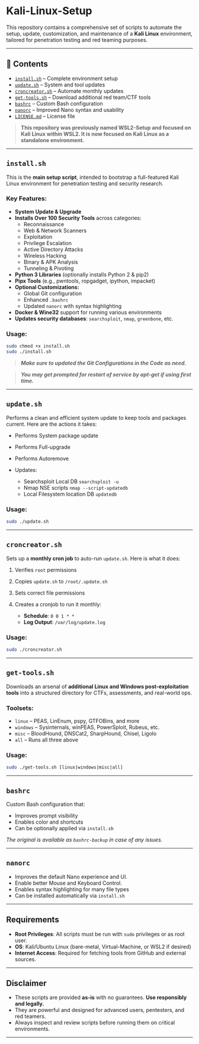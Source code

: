# Kali-Linux-Setup

This repository contains a comprehensive set of scripts to automate the setup, update, customization, and maintenance of a **Kali Linux** environment, tailored for penetration testing and red teaming purposes.

---

## 📜 Contents

- [`install.sh`](#installsh) – Complete environment setup
- [`update.sh`](#updatesh) – System and tool updates
- [`croncreator.sh`](#croncreatorsh) – Automate monthly updates
- [`get-tools.sh`](#get-toolssh) – Download additional red team/CTF tools
- [`bashrc`](#bashrc) – Custom Bash configuration
- [`nanorc`](#nanorc) – Improved Nano syntax and usability
- [`LICENSE.md`](LICENSE.md) – License file

> **This repository was previously named WSL2-Setup and focused on Kali Linux within WSL2. It is now focused on Kali Linux as a standalone environment.**

---

## `install.sh`

This is the **main setup script**, intended to bootstrap a full-featured Kali Linux environment for penetration testing and security research.

### Key Features:

- **System Update & Upgrade**
- **Installs Over 100 Security Tools** across categories:
  - Reconnaissance
  - Web & Network Scanners
  - Exploitation
  - Privilege Escalation
  - Active Directory Attacks
  - Wireless Hacking
  - Binary & APK Analysis
  - Tunneling & Pivoting
- **Python 3 Libraries** (optionally installs Python 2 & pip2)
- **Pipx Tools** (e.g., pwntools, ropgadget, ipython, impacket)
- **Optional Customizations:**
  - Global Git configuration
  - Enhanced `.bashrc`
  - Updated `nanorc` with syntax highlighting
- **Docker & Wine32** support for running various environments
- **Updates security databases**: `searchsploit`, `nmap`, `greenbone`, etc.

### Usage:

```bash
sudo chmod +x install.sh
sudo ./install.sh
````

> _**Make sure to updated the Git Configurations in the Code as need.**_

> _**You may get prompted for restart of service by apt-get if using first time.**_

---

## `update.sh`

Performs a clean and efficient system update to keep tools and packages current. Here are the actions it takes:

* Performs System package update
* Performs Full-upgrade
* Performs Autoremove
* Updates:

  * Searchsploit Local DB `searchsploit -u`
  * Nmap NSE scripts `nmap --script-updatedb`
  * Local Filesystem location DB `updatedb`

### Usage:

```bash
sudo ./update.sh
```

---

## `croncreator.sh`

Sets up a **monthly cron job** to auto-run `update.sh`. Here is what it does:

1. Verifies `root` permissions
2. Copies `update.sh` to `/root/.update.sh`
3. Sets correct file permissions
4. Creates a cronjob to run it monthly:

   * **Schedule**: `0 0 1 * *`
   * **Log Output**: `/var/log/update.log`

### Usage:

```bash
sudo ./croncreator.sh
```

---

## `get-tools.sh`

Downloads an arsenal of **additional Linux and Windows post-exploitation tools** into a structured directory for CTFs, assessments, and real-world ops.

### Toolsets:

* `linux` – PEAS, LinEnum, pspy, GTFOBins, and more
* `windows` – Sysinternals, winPEAS, PowerSploit, Rubeus, etc.
* `misc` – BloodHound, DNSCat2, SharpHound, Chisel, Ligolo
* `all` – Runs all three above

### Usage:

```bash
sudo ./get-tools.sh [linux|windows|misc|all]
```

---

## `bashrc`

Custom Bash configuration that:

* Improves prompt visibility
* Enables color and shortcuts
* Can be optionally applied via `install.sh`

*The original is available as `bashrc-backup` in case of any issues.*

---

## `nanorc`

* Improves the default Nano experience and UI.
* Enable better Mouse and Keyboard Control.
* Enables syntax highlighting for many file types
* Can be installed automatically via `install.sh`

---

## Requirements

* **Root Privileges**: All scripts must be run with `sudo` privileges or as root user.
* **OS**: Kali/Ubuntu Linux (bare-metal, Virtual-Machine, or WSL2 if desired)
* **Internet Access**: Required for fetching tools from GitHub and external sources.

---

## Disclaimer

- These scripts are provided **as-is** with no guarantees. **Use responsibly and legally.**
- They are powerful and designed for advanced users, pentesters, and red teamers.
- Always inspect and review scripts before running them on critical environments.


---
